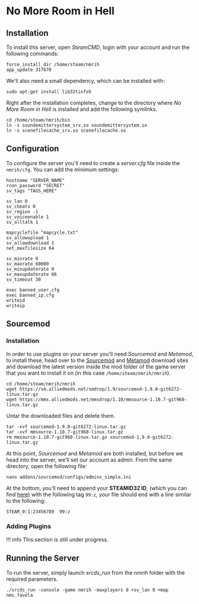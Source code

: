 # No More Room in Hell

## Installation

To install this server, open *SteamCMD*, login with your account and run the following commands:

``` text
force_install_dir /home/steam/nmrih
app_update 317670
```

We'll also need a small dependency, which can be installed with:

``` text
sudo apt-get install lib32tinfo5
```

Right after the installation completes, change to the directory where *No More Room in Hell* is installed and add the following symlinks.

``` text
cd /home/steam/nmrih/bin
ln -s soundemittersystem_srv.so soundemittersystem.so
ln -s scenefilecache_srv.so scenefilecache.so
```

## Configuration

To configure the server you'll need to create a *server.cfg* file inside the `nmrih/cfg`. You can add the minimum settings:

``` text
hostname "SERVER_NAME"
rcon_password "SECRET"
sv_tags "TAGS_HERE"

sv_lan 0
sv_cheats 0
sv_region -1
sv_voiceenable 1
sv_alltalk 1

mapcyclefile "mapcycle.txt"
sv_allowupload 1
sv_allowdownload 1
net_maxfilesize 64

sv_minrate 0
sv_maxrate 60000
sv_minupdaterate 0
sv_maxupdaterate 66
sv_timeout 30

exec banned_user.cfg
exec banned_ip.cfg
writeid
writeip
```

## Sourcemod

### Installation

In order to use plugins on your server you'll need *Sourcemod* and *Metamod*, to install these, head over to the [Sourcemod](https://www.sourcemod.net/downloads.php?branch=stable) and [Metamod](https://www.sourcemm.net/downloads.php?branch=stable) download sites and download the latest version inside the mod folder of the game server that you want to install it on (in this case `/home/steam/nmrih/nmrih`).

``` text
cd /home/steam/nmrih/nmrih
wget https://sm.alliedmods.net/smdrop/1.9/sourcemod-1.9.0-git6272-linux.tar.gz
wget https://mms.alliedmods.net/mmsdrop/1.10/mmsource-1.10.7-git968-linux.tar.gz
```

Untar the downloaded files and delete them.

``` text
tar -xvf sourcemod-1.9.0-git6272-linux.tar.gz
tar -xvf mmsource-1.10.7-git968-linux.tar.gz
rm mmsource-1.10.7-git968-linux.tar.gz sourcemod-1.9.0-git6272-linux.tar.gz
```

At this point, *Sourcemod* and *Metamod* are both installed, but before we head into the server, we'll set our account as admin. From the same directory, open the following file:

``` text
nano addons/sourcemod/configs/admins_simple.ini
```

At the bottom, you'll need to append your **STEAMID32 ID**, (which you can find [here](https://steamidfinder.com/)) with the following tag `99:z`, your file should end with a line similar to the following:

``` text
STEAM_0:1:23456789  99:z
```

### Adding Plugins

!!! info
    This section is still under progress.

## Running the Server

To run the server, simply launch *srcds_run* from the *nmrih* folder with the required parameters.

``` text
./srcds_run -console -game nmrih -maxplayers 8 +sv_lan 0 +map nms_favela
```
